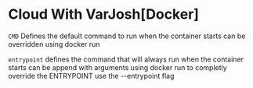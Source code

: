 # Cloud With VarJosh[Docker]

`CMD` Defines the default command to run when the container starts can be overridden using docker run <image-name> <command>

`entrypoint` defines the command that will always run when the container starts can be append with arguments using docker run to completly override the ENTRYPOINT use the --entrypoint flag 

